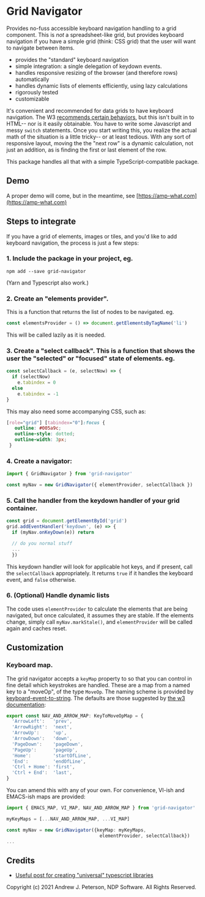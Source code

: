 # Grid Navigator

Provides no-fuss accessible keyboard navigation handling to a grid component. This is _not_ a spreadsheet-like grid, but provides keyboard navigation if you have a simple grid (think: CSS grid) that the user will want to navigate between items.

- provides the "standard" keyboard navigation
- simple integration: a single delegation of keydown events.
- handles responsive resizing of the browser (and therefore rows) automatically
- handles dynamic lists of elements efficiently, using lazy calculations
- rigorously tested
- customizable

It's convenient and recommended for data grids to have keyboard navigation. The W3 [recommends certain behaviors](https://www.w3.org/TR/wai-aria-practices/#keyboard-interaction-for-data-grids), but this isn't built in to HTML-- nor is it easily obtainable. You have to write some Javascript and messy `switch` statements. Once you start writing this, you realize the actual math of the situation is a little tricky-- or at least tedious. With any sort of responsive layout, moving the the "next row" is a dynamic calculation, not just an addition, as is finding the first or last element of the row.

This package handles all that with a simple TypeScript-compatible package.

## Demo

A proper demo will come, but in the meantime, see [https://amp-what.com](https://amp-what.com)

## Steps to integrate

If you have a grid of elements, images or tiles, and you'd like to add keyboard navigation, the process is just a few steps:

### 1. Include the package in your project, eg.
   ```shell
   npm add --save grid-navigator
   ```
   (Yarn and Typescript also work.)

### 2. Create an "elements provider".
This is a function that returns the list of nodes to be navigated. eg.
  ```typescript
  const elementsProvider = () => document.getElementsByTagName('li')
  ```
   This will be called lazily as it is needed.

### 3. Create a "select callback". This is a function that shows the user the "selected" or "focused" state of elements. eg.
```typescript
const selectCallback = (e, selectNow) => {
  if (selectNow)
    e.tabindex = 0
  else
    e.tabindex = -1
}
```
This may also need some accompanying CSS, such as:
```css
[role="grid"] [tabindex="0"]:focus {
   outline: #005a9c;
   outline-style: dotted;
   outline-width: 3px;
 }
 ```

### 4. Create a navigator:

```typescript
import { GridNavigator } from 'grid-navigator'

const myNav = new GridNavigator({ elementProvider, selectCallback })
```

### 5. Call the handler from the keydown handler of your grid container.
```typescript
const grid = document.getElementById('grid')
grid.addEventHandler('keydown', (e) => {
  if (myNav.onKeyDown(e)) return

  // do you normal stuff
  ...
  })
```
This keydown handler will look for applicable hot keys, and if present, call the `selectCallback` appropriately. It returns `true` if it handles the keyboard event, and `false` otherwise.

### 6. (Optional) Handle dynamic lists

The code uses `elementProvider` to calculate the elements that are being
navigated, but once calculated, it assumes they are stable. If the elements change, simply call `myNav.markStale()`, and `elementProvider` will be called again and caches reset.


## Customization

### Keyboard map.

The grid navigator accepts a `keyMap` property to so that you can
control in fine detail which keystrokes are handled. These are a map from a named key to a "moveOp", of the type `MoveOp`. The naming scheme is provided by [keyboard-event-to-string](https://www.npmjs.com/package/keyboard-event-to-string). The defaults are those suggested by [the w3 documentation](https://www.w3.org/TR/wai-aria-practices/#keyboard-interaction-for-data-grids):
```typescript
export const NAV_AND_ARROW_MAP: KeyToMoveOpMap = {
  'ArrowLeft':   'prev',
  'ArrowRight':  'next',
  'ArrowUp':     'up',
  'ArrowDown':   'down',
  'PageDown':    'pageDown',
  'PageUp':      'pageUp',
  'Home':        'startOfLine',
  'End':         'endOfLine',
  'Ctrl + Home': 'first',
  'Ctrl + End':  'last',
}
```
You can amend this with any of your own. For convenience, VI-ish and EMACS-ish maps are provided:
```typescript
import { EMACS_MAP, VI_MAP, NAV_AND_ARROW_MAP } from 'grid-navigator'

myKeyMaps = [...NAV_AND_ARROW_MAP, ...VI_MAP]

const myNav = new GridNavigator({keyMap: myKeyMaps,
                                  elementProvider, selectCallback})
...
```

## Credits
* [Useful post for creating "universal" typescript libraries](https://blog.logrocket.com/publishing-node-modules-typescript-es-modules/)

Copyright (c) 2021 Andrew J. Peterson, NDP Software. All Rights Reserved.
